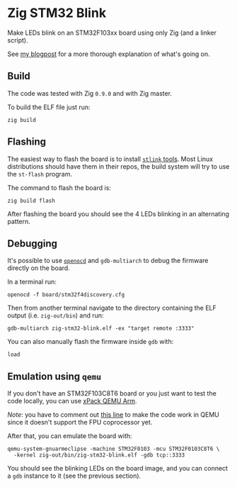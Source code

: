 # Zig STM32 Blink

Make LEDs blink on an STM32F103xx board using only Zig (and a linker script).

See [my blogpost](https://rbino.com/posts/zig-stm32-blink/) for a more thorough explanation of
what's going on.

## Build

The code was tested with Zig `0.9.0` and with Zig master.

To build the ELF file just run:

```
zig build
```

## Flashing

The easiest way to flash the board is to install [`stlink`
tools](https://github.com/stlink-org/stlink). Most Linux distributions should have them in their
repos, the build system will try to use the `st-flash` program.

The command to flash the board is:

```
zig build flash
```

After flashing the board you should see the 4 LEDs blinking in an alternating pattern.

## Debugging

It's possible to use [`openocd`](http://openocd.org/) and `gdb-multiarch` to debug the firmware
directly on the board.

In a terminal run:
```
openocd -f board/stm32f4discovery.cfg
```

Then from another terminal navigate to the directory containing the ELF output (i.e.
`zig-out/bin`) and run:

```
gdb-multiarch zig-stm32-blink.elf -ex "target remote :3333"
```

You can also manually flash the firmware inside `gdb` with:

```
load
```

## Emulation using `qemu`

If you don't have an STM32F103C8T6 board or you just want to test the code locally, you can use
[xPack QEMU Arm](https://xpack.github.io/qemu-arm/install/#manual-install). 

*Note*: you have to comment out [this
line](https://github.com/rbino/zig-stm32-blink/blob/master/src/main.zig#L44) to make the code work
in QEMU since it doesn't support the FPU coprocessor yet.

After that, you can emulate the board with:

```
qemu-system-gnuarmeclipse -machine STM32F0103 -mcu STM32F0103C8T6 \
  -kernel zig-out/bin/zig-stm32-blink.elf -gdb tcp::3333
```

You should see the blinking LEDs on the board image, and you can connect a `gdb` instance to it (see
the previous section).
